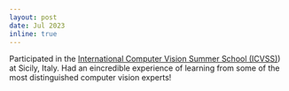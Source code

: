 ```yaml
---
layout: post
date: Jul 2023 
inline: true
---
```


Participated in the [International Computer Vision Summer School (ICVSS)](https://iplab.dmi.unict.it/icvss2023/Home)) at Sicily, Italy. Had an eincredible experience of learning from some of the most distinguished computer vision experts!
